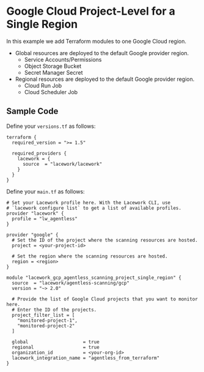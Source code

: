 # Google Cloud Project-Level for a Single Region

In this example we add Terraform modules to one Google Cloud region.

- Global resources are deployed to the default Google provider region.
  - Service Accounts/Permissions
  - Object Storage Bucket
  - Secret Manager Secret
- Regional resources are deployed to the default Google provider region.
  - Cloud Run Job
  - Cloud Scheduler Job

## Sample Code

Define your `versions.tf` as follows:
```hcl
terraform {
  required_version = ">= 1.5"

  required_providers {
    lacework = {
      source  = "lacework/lacework"
    }
  }
}
```

Define your `main.tf` as follows:
```hcl
# Set your Lacework profile here. With the Lacework CLI, use 
# `lacework configure list` to get a list of available profiles.
provider "lacework" {
  profile = "lw_agentless"
}

provider "google" {
  # Set the ID of the project where the scanning resources are hosted.
  project = <your-project-id>

  # Set the region where the scanning resources are hosted.
  region = <region>
}

module "lacework_gcp_agentless_scanning_project_single_region" {
  source  = "lacework/agentless-scanning/gcp"
  version = "~> 2.0"

  # Provide the list of Google Cloud projects that you want to monitor here.
  # Enter the ID of the projects.
  project_filter_list = [
    "monitored-project-1",
    "monitored-project-2"
  ]

  global                    = true
  regional                  = true
  organization_id           = <your-org-id>
  lacework_integration_name = "agentless_from_terraform"
}
```
